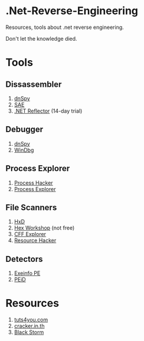 # .Net-Reverse-Engineering

Resources, tools about .net reverse engineering.

Don't let the knowledge died.

# Tools

## Dissassembler

1. [dnSpy](https://www.youtube.com/watch?v=kJQP7kiw5Fk)
2. [SAE](https://github.com/wickyhu/simple-assembly-explorer)
3. [.NET Reflector](https://www.red-gate.com/products/dotnet-development/reflector/) (14-day trial)

## Debugger

1. [dnSpy](https://www.youtube.com/watch?v=kJQP7kiw5Fk)
2. [WinDbg](https://docs.microsoft.com/en-us/windows-hardware/drivers/debugger/index)

## Process Explorer

1. [Process Hacker](http://processhacker.sourceforge.net/)
2. [Process Explorer](https://docs.microsoft.com/en-us/sysinternals/downloads/process-explorer)

## File Scanners

1. [HxD](https://mh-nexus.de/en/hxd/)
2. [Hex Workshop](http://www.hexworkshop.com/) (not free) 
3. [CFF Explorer](http://www.ntcore.com/exsuite.php)
4. [Resource Hacker](http://www.angusj.com/resourcehacker/#download)

## Detectors

1. [Exeinfo PE](http://exeinfo.atwebpages.com/)
2. [PEiD](https://www.aldeid.com/wiki/PEiD)

# Resources

1. [tuts4you.com](https://tuts4you.com/)
2. [cracker.in.th](https://www.cracker.in.th)
3. [Black Storm](https://board.b-at-s.info/)
